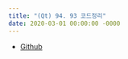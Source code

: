 ```yaml
---
title: "(Qt) 94. 93 코드정리"
date: 2020-03-01 00:00:00 -0000
---
```


* [Github](https://github.com/GoodayTH/resizableItem2)

